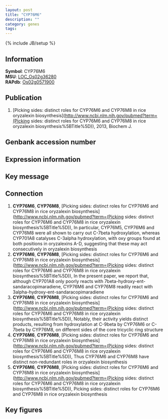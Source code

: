 ```yaml
---
layout: post
title: "CYP76M6"
description: ""
category: genes
tags: 
---
```

{% include JB/setup %}

## Information
__Symbol__: CYP76M6  
__MSU__: [LOC_Os02g36280](http://rice.plantbiology.msu.edu/cgi-bin/ORF_infopage.cgi?orf=LOC_Os02g36280)  
__RAPdb__: [Os02g0571900](http://rapdb.dna.affrc.go.jp/viewer/gbrowse_details/irgsp1?name=Os02g0571900)  

## Publication
1. [Picking sides: distinct roles for CYP76M6 and CYP76M8 in rice oryzalexin biosynthesis](http://www.ncbi.nlm.nih.gov/pubmed?term=(Picking sides: distinct roles for CYP76M6 and CYP76M8 in rice oryzalexin biosynthesis%5BTitle%5D)), 2013, Biochem J.

## Genbank accession number

## Expression information

## Key message

## Connection
1. __CYP76M6__, __CYP76M8__, [Picking sides: distinct roles for CYP76M6 and CYP76M8 in rice oryzalexin biosynthesis](http://www.ncbi.nlm.nih.gov/pubmed?term=(Picking sides: distinct roles for CYP76M6 and CYP76M8 in rice oryzalexin biosynthesis%5BTitle%5D)),  In particular, CYP76M5, CYP76M6 and CYP76M8 were all shown to carry out C-7beta hydroxylation, whereas CYP701A8 catalyses C-3alpha hydroxylation, with oxy groups found at both positions in oryzalexins A-D, suggesting that these may act consecutively in oryzalexin biosynthesis
2. __CYP76M6__, __CYP76M8__, [Picking sides: distinct roles for CYP76M6 and CYP76M8 in rice oryzalexin biosynthesis](http://www.ncbi.nlm.nih.gov/pubmed?term=(Picking sides: distinct roles for CYP76M6 and CYP76M8 in rice oryzalexin biosynthesis%5BTitle%5D)),  In the present paper, we report that, although CYP701A8 only poorly reacts with 7beta-hydroxy-ent-sandaracopimaradiene, CYP76M6 and CYP76M8 readily react with 3alpha-hydroxy-ent-sandaracopimaradiene
3. __CYP76M6__, __CYP76M8__, [Picking sides: distinct roles for CYP76M6 and CYP76M8 in rice oryzalexin biosynthesis](http://www.ncbi.nlm.nih.gov/pubmed?term=(Picking sides: distinct roles for CYP76M6 and CYP76M8 in rice oryzalexin biosynthesis%5BTitle%5D)),  Notably, their activity yields distinct products, resulting from hydroxylation at C-9beta by CYP76M6 or C-7beta by CYP76M8, on different sides of the core tricyclic ring structure
4. __CYP76M6__, __CYP76M8__, [Picking sides: distinct roles for CYP76M6 and CYP76M8 in rice oryzalexin biosynthesis](http://www.ncbi.nlm.nih.gov/pubmed?term=(Picking sides: distinct roles for CYP76M6 and CYP76M8 in rice oryzalexin biosynthesis%5BTitle%5D)),  Thus CYP76M6 and CYP76M8 have distinct non-redundant roles in orzyalexin biosynthesis
5. __CYP76M6__, __CYP76M8__, [Picking sides: distinct roles for CYP76M6 and CYP76M8 in rice oryzalexin biosynthesis](http://www.ncbi.nlm.nih.gov/pubmed?term=(Picking sides: distinct roles for CYP76M6 and CYP76M8 in rice oryzalexin biosynthesis%5BTitle%5D)), Picking sides: distinct roles for CYP76M6 and CYP76M8 in rice oryzalexin biosynthesis

## Key figures


